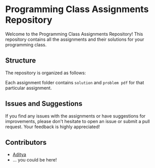 # Programming Class Assignments Repository

Welcome to the Programming Class Assignments Repository! This repository contains all the assignments and their solutions for your programming class.

## Structure

The repository is organized as follows:

Each assignment folder contains `solution` and `problem pdf` for that particular assignment. 

## Issues and Suggestions

If you find any issues with the assignments or have suggestions for improvements, please don't hesitate to open an issue or submit a pull request. Your feedback is highly appreciated!

## Contributors

- [Aditya](https://github.com/idityaGE)
- ... you could be here!

